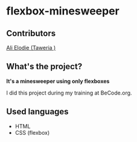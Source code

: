 # flexbox-minesweeper

## Contributors

[Ali Elodie (Taweria )]( https://github.com/Taweria)


## What's the project?

**It's a minesweeper using only flexboxes**

I did this project during my training at BeCode.org.

## Used languages

* HTML
* CSS (flexbox)